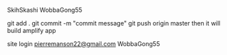 SkihSkashi
WobbaGong55


git add .
git commit -m "commit message"
git push origin master
then it will build amplify app

site login 
pierremanson22@gmail.com
WobbaGong55